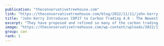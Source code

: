 ```yaml
---
publication: "theconservativetreehouse.com"
link: "https://theconservativetreehouse.com/blog/2022/11/11/john-kerry-introduces-cop27-to-carbon-trading-4-0-the-newest-wef-multinational-scheme-using-climate-change-income-for-elite-affluence/"
title: "John Kerry Introduces COP27 to Carbon Trading 4.0 - The Newest WEF Multinational Scheme Using Climate Change Income for Elite Affluence - The Last Refuge"
excerpt: "They have proposed and refined so many of the carbon trading schemes, it becomes difficult to remember which iteration each new formula replaces.  Heck, I’ve lost track of how many of the individual c"
image: "https://theconservativetreehouse.com/wp-content/uploads/2022/11/COP-27-Joe-Green.jpg"
group: con
rank: 1
---
```

